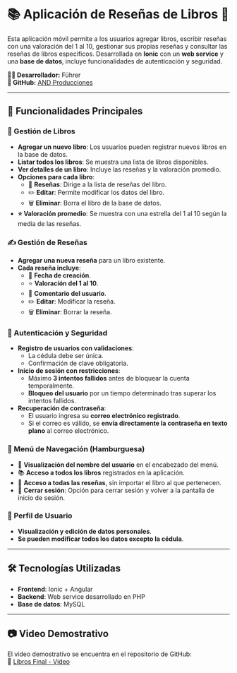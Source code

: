 # 📚 Aplicación de Reseñas de Libros 📱

Esta aplicación móvil permite a los usuarios agregar libros, escribir reseñas con una valoración del 1 al 10, gestionar sus propias reseñas y consultar las reseñas de libros específicos. Desarrollada en **Ionic** con un **web service** y una **base de datos**, incluye funcionalidades de autenticación y seguridad.

**👨‍💻 Desarrollador:** Führer  
**🔗 GitHub:** [AND Producciones](https://github.com/andproducciones)  

---

## 🚀 Funcionalidades Principales

### 📖 Gestión de Libros
- **Agregar un nuevo libro**: Los usuarios pueden registrar nuevos libros en la base de datos.
- **Listar todos los libros**: Se muestra una lista de libros disponibles.
- **Ver detalles de un libro**: Incluye las reseñas y la valoración promedio.
- **Opciones para cada libro**:
  - 📜 **Reseñas**: Dirige a la lista de reseñas del libro.
  - ✏️ **Editar**: Permite modificar los datos del libro.
  - 🗑️ **Eliminar**: Borra el libro de la base de datos.
- **⭐ Valoración promedio**: Se muestra con una estrella del 1 al 10 según la media de las reseñas.

### ✍️ Gestión de Reseñas
- **Agregar una nueva reseña** para un libro existente.
- **Cada reseña incluye**:
  - 📅 **Fecha de creación**.
  - ⭐ **Valoración del 1 al 10**.
  - 💬 **Comentario del usuario**.
  - ✏️ **Editar**: Modificar la reseña.
  - 🗑️ **Eliminar**: Borrar la reseña.

### 🔐 Autenticación y Seguridad
- **Registro de usuarios con validaciones**:
  - La cédula debe ser única.
  - Confirmación de clave obligatoria.
- **Inicio de sesión con restricciones**:
  - Máximo **3 intentos fallidos** antes de bloquear la cuenta temporalmente.
  - **Bloqueo del usuario** por un tiempo determinado tras superar los intentos fallidos.
- **Recuperación de contraseña**:
  - El usuario ingresa su **correo electrónico registrado**.
  - Si el correo es válido, se **envía directamente la contraseña en texto plano** al correo electrónico.

### 🍔 Menú de Navegación (Hamburguesa)
- 📌 **Visualización del nombre del usuario** en el encabezado del menú.  
- 📚 **Acceso a todos los libros** registrados en la aplicación.  
- 📝 **Acceso a todas las reseñas**, sin importar el libro al que pertenecen.  
- 🚪 **Cerrar sesión**: Opción para cerrar sesión y volver a la pantalla de inicio de sesión.  

### 👤 Perfil de Usuario
- **Visualización y edición de datos personales**.
- **Se pueden modificar todos los datos excepto la cédula**.

---

## 🛠️ Tecnologías Utilizadas
- **Frontend**: Ionic + Angular  
- **Backend**: Web service desarrollado en PHP
- **Base de datos**: MySQL  

---

## 📷 Video Demostrativo
El video demostrativo se encuentra en el repositorio de GitHub:  
🔗 [Libros Final - Video](https://github.com/andproducciones/librosFinal.git)

